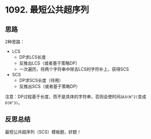 # 1092. 最短公共超序列

## 思路

2种思路：

- LCS
  - DP求LCS长度
  - 反推出LCS（或者基于策略DP）
  - 一次遍历，将两个字符串中除去LCS的字符补上，获得SCS
- SCS
  - DP求SCS长度（待用）
  - 反推出SCS（或者基于策略DP）

注意：DP过程基于长度，而不是具体的字符串，否则会使时间从`O(N^2)`变成`O(N^3)`。

## 反思总结

最短公共超序列（SCS）模板题，好题！

